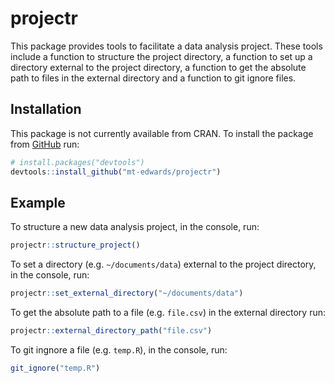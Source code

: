 
<!-- README.md is generated from README.Rmd. Please edit that file -->

# projectr

<!-- badges: start -->

<!-- badges: end -->

This package provides tools to facilitate a data analysis project. These
tools include a function to structure the project directory, a function
to set up a directory external to the project directory, a function to
get the absolute path to files in the external directory and a function
to git ignore files.

## Installation

This package is not currently available from CRAN. To install the
package from [GitHub](https://github.com/) run:

``` r
# install.packages("devtools")
devtools::install_github("mt-edwards/projectr")
```

## Example

To structure a new data analysis project, in the console, run:

``` r
projectr::structure_project()
```

To set a directory (e.g. `~/documents/data`) external to the project
directory, in the console, run:

``` r
projectr::set_external_directory("~/documents/data")
```

To get the absolute path to a file (e.g. `file.csv`) in the external
directory run:

``` r
projectr::external_directory_path("file.csv")
```

To git ingnore a file (e.g. `temp.R`), in the console, run:

``` r
git_ignore("temp.R")
```
